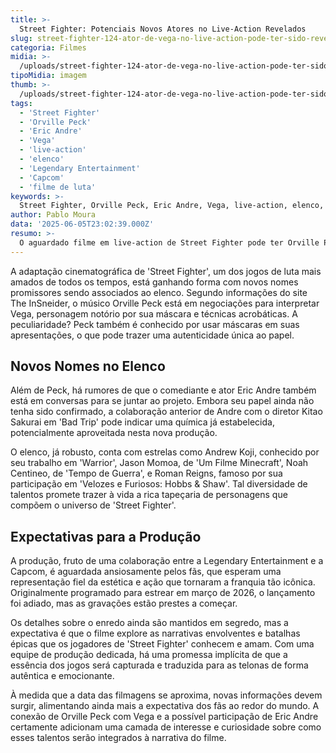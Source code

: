 ```yaml
---
title: >-
  Street Fighter: Potenciais Novos Atores no Live-Action Revelados
slug: street-fighter-124-ator-de-vega-no-live-action-pode-ter-sido-revelado
categoria: Filmes
midia: >-
  /uploads/street-fighter-124-ator-de-vega-no-live-action-pode-ter-sido-revelado-thumb.webp
tipoMidia: imagem
thumb: >-
  /uploads/street-fighter-124-ator-de-vega-no-live-action-pode-ter-sido-revelado-thumb.webp
tags:
  - 'Street Fighter'
  - 'Orville Peck'
  - 'Eric Andre'
  - 'Vega'
  - 'live-action'
  - 'elenco'
  - 'Legendary Entertainment'
  - 'Capcom'
  - 'filme de luta'
keywords: >-
  Street Fighter, Orville Peck, Eric Andre, Vega, live-action, elenco, Legendary Entertainment, Capcom, filme de luta
author: Pablo Moura
data: '2025-06-05T23:02:39.000Z'
resumo: >-
  O aguardado filme em live-action de Street Fighter pode ter Orville Peck e Eric Andre no elenco. As gravações estão prestes a começar, prometendo uma produção fiel ao icônico jogo de luta.
---
```


A adaptação cinematográfica de 'Street Fighter', um dos jogos de luta mais amados de todos os tempos, está ganhando forma com novos nomes promissores sendo associados ao elenco. Segundo informações do site The InSneider, o músico Orville Peck está em negociações para interpretar Vega, personagem notório por sua máscara e técnicas acrobáticas. A peculiaridade? Peck também é conhecido por usar máscaras em suas apresentações, o que pode trazer uma autenticidade única ao papel.

## Novos Nomes no Elenco

Além de Peck, há rumores de que o comediante e ator Eric Andre também está em conversas para se juntar ao projeto. Embora seu papel ainda não tenha sido confirmado, a colaboração anterior de Andre com o diretor Kitao Sakurai em 'Bad Trip' pode indicar uma química já estabelecida, potencialmente aproveitada nesta nova produção.

O elenco, já robusto, conta com estrelas como Andrew Koji, conhecido por seu trabalho em 'Warrior', Jason Momoa, de 'Um Filme Minecraft', Noah Centineo, de 'Tempo de Guerra', e Roman Reigns, famoso por sua participação em 'Velozes e Furiosos: Hobbs & Shaw'. Tal diversidade de talentos promete trazer à vida a rica tapeçaria de personagens que compõem o universo de 'Street Fighter'.

## Expectativas para a Produção

A produção, fruto de uma colaboração entre a Legendary Entertainment e a Capcom, é aguardada ansiosamente pelos fãs, que esperam uma representação fiel da estética e ação que tornaram a franquia tão icônica. Originalmente programado para estrear em março de 2026, o lançamento foi adiado, mas as gravações estão prestes a começar.

Os detalhes sobre o enredo ainda são mantidos em segredo, mas a expectativa é que o filme explore as narrativas envolventes e batalhas épicas que os jogadores de 'Street Fighter' conhecem e amam. Com uma equipe de produção dedicada, há uma promessa implícita de que a essência dos jogos será capturada e traduzida para as telonas de forma autêntica e emocionante.

À medida que a data das filmagens se aproxima, novas informações devem surgir, alimentando ainda mais a expectativa dos fãs ao redor do mundo. A conexão de Orville Peck com Vega e a possível participação de Eric Andre certamente adicionam uma camada de interesse e curiosidade sobre como esses talentos serão integrados à narrativa do filme.